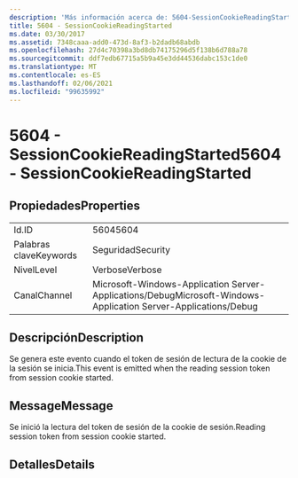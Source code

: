 ```yaml
---
description: 'Más información acerca de: 5604-SessionCookieReadingStarted'
title: 5604 - SessionCookieReadingStarted
ms.date: 03/30/2017
ms.assetid: 7348caaa-add0-473d-8af3-b2dadb68abdb
ms.openlocfilehash: 27d4c70398a3bd8db74175296d5f138b6d788a78
ms.sourcegitcommit: ddf7edb67715a5b9a45e3dd44536dabc153c1de0
ms.translationtype: MT
ms.contentlocale: es-ES
ms.lasthandoff: 02/06/2021
ms.locfileid: "99635992"
---
```

# <a name="5604---sessioncookiereadingstarted"></a><span data-ttu-id="1775d-103">5604 - SessionCookieReadingStarted</span><span class="sxs-lookup"><span data-stu-id="1775d-103">5604 - SessionCookieReadingStarted</span></span>

## <a name="properties"></a><span data-ttu-id="1775d-104">Propiedades</span><span class="sxs-lookup"><span data-stu-id="1775d-104">Properties</span></span>  
  
|||  
|-|-|  
|<span data-ttu-id="1775d-105">Id.</span><span class="sxs-lookup"><span data-stu-id="1775d-105">ID</span></span>|<span data-ttu-id="1775d-106">5604</span><span class="sxs-lookup"><span data-stu-id="1775d-106">5604</span></span>|  
|<span data-ttu-id="1775d-107">Palabras clave</span><span class="sxs-lookup"><span data-stu-id="1775d-107">Keywords</span></span>|<span data-ttu-id="1775d-108">Seguridad</span><span class="sxs-lookup"><span data-stu-id="1775d-108">Security</span></span>|  
|<span data-ttu-id="1775d-109">Nivel</span><span class="sxs-lookup"><span data-stu-id="1775d-109">Level</span></span>|<span data-ttu-id="1775d-110">Verbose</span><span class="sxs-lookup"><span data-stu-id="1775d-110">Verbose</span></span>|  
|<span data-ttu-id="1775d-111">Canal</span><span class="sxs-lookup"><span data-stu-id="1775d-111">Channel</span></span>|<span data-ttu-id="1775d-112">Microsoft-Windows-Application Server-Applications/Debug</span><span class="sxs-lookup"><span data-stu-id="1775d-112">Microsoft-Windows-Application Server-Applications/Debug</span></span>|  
  
## <a name="description"></a><span data-ttu-id="1775d-113">Descripción</span><span class="sxs-lookup"><span data-stu-id="1775d-113">Description</span></span>  

 <span data-ttu-id="1775d-114">Se genera este evento cuando el token de sesión de lectura de la cookie de la sesión se inicia.</span><span class="sxs-lookup"><span data-stu-id="1775d-114">This event is emitted when the reading session token from session cookie started.</span></span>  
  
## <a name="message"></a><span data-ttu-id="1775d-115">Message</span><span class="sxs-lookup"><span data-stu-id="1775d-115">Message</span></span>  

 <span data-ttu-id="1775d-116">Se inició la lectura del token de sesión de la cookie de sesión.</span><span class="sxs-lookup"><span data-stu-id="1775d-116">Reading session token from session cookie started.</span></span>  
  
## <a name="details"></a><span data-ttu-id="1775d-117">Detalles</span><span class="sxs-lookup"><span data-stu-id="1775d-117">Details</span></span>
